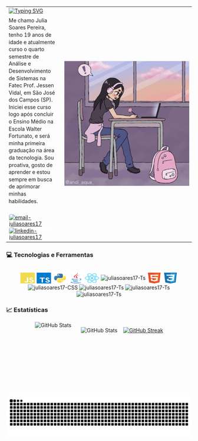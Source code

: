 <!-- Seção principal: GIF à direita, texto + badges à esquerda -->
<table align="center" style="width:100%; max-width:800px;">
  <tr>
    <!-- Coluna de texto + badges -->
    <td style="vertical-align: top; padding-right: 1rem; width:30%;">
      <!-- Typing SVG -->
      <a href="https://git.io/typing-svg"><img src="https://readme-typing-svg.herokuapp.com?font=Fira+Code&weight=600&size=28&pause=1000&color=FF6E96&repeat=false&width=500&height=60&lines=Ol%C3%A1%2C+sou+Julia+Pereira!%F0%9F%91%8B" alt="Typing SVG" /></a>
  <!-- Texto resumido -->
  <div style="margin-top: 0.5rem; line-height:1.4; font-size:14px;">
        Me chamo Julia Soares Pereira, tenho 19 anos de idade e atualmente curso o quarto semestre de Análise e Desenvolvimento de Sistemas na Fatec Prof. Jessen Vidal, em São José dos Campos (SP). Iniciei esse curso logo após concluir o Ensino Médio na Escola Walter Fortunato, e será minha primeira graduação na área da tecnologia. Sou proativa, gosto de aprender e estou sempre em busca de aprimorar minhas habilidades.
      </div>
      <br>

  <!-- Badges -->
  <div style="margin-top:0.5rem;">
        <a href="mailto:juliapereira1448@gmail.com" style="margin-right:0.4rem;" target="_blank">
          <img alt="email-juliasoares17" style="border-radius: 0.3rem; border: solid white 0.1rem;" src="https://img.shields.io/badge/✉️%20Email-282A36?style=for-the-badge&logo=microsoft-outlook&logoColor=F26B9C"/>
        </a>
        <a href="https://www.linkedin.com/in/julia-soares-pereira-9ab79830b" target="_blank">
          <img alt="linkedin-juliasoares17" style="border-radius: 0.3rem; border: solid white 0.1rem;" src="https://img.shields.io/badge/🔗%20LinkedIn-282A36?style=for-the-badge&logo=linkedin&logoColor=F26B9C"/>
        </a>
      </div>
    </td>

  <!-- Coluna do GIF -->
  <td style="vertical-align: middle; text-align: center; width:70%;">
      <img src="assets/gif_github.gif" alt="gif-juliasoares17" style="width:100%;"/>
    </td>
  </tr>
</table>


<!-- Linguagens e ferramentas -->
### 💻 Tecnologias e Ferramentas
<div style="display: inline-block; text-align: center; margin-top: 1rem;">
  <img align="center" alt="juliasoares17-Js" height="30" width="40" src="https://raw.githubusercontent.com/devicons/devicon/master/icons/javascript/javascript-plain.svg">
  <img align="center" alt="juliasoares17-Ts" height="30" width="40" src="https://raw.githubusercontent.com/devicons/devicon/master/icons/typescript/typescript-plain.svg">
  <img align="center" alt="juliasoares17-Python" height="30" width="40" src="https://raw.githubusercontent.com/devicons/devicon/master/icons/python/python-original.svg">
  <img align="center" alt="juliasoares17-Python" height="30" width="40" src="https://raw.githubusercontent.com/devicons/devicon/master/icons/java/java-original.svg">
  <img align="center" alt="juliasoares17-React" height="30" width="40" src="https://raw.githubusercontent.com/devicons/devicon/master/icons/react/react-original.svg">
  <img align="center" alt="juliasoares17-Ts" height="30" width="40" src="https://cdn.jsdelivr.net/gh/devicons/devicon@latest/icons/mysql/mysql-original.svg">
  <img align="center" alt="juliasoares17-HTML" height="30" width="40" src="https://raw.githubusercontent.com/devicons/devicon/master/icons/html5/html5-original.svg">
  <img align="center" alt="juliasoares17-CSS" height="30" width="40" src="https://raw.githubusercontent.com/devicons/devicon/master/icons/css3/css3-original.svg">
  <img align="center" alt="juliasoares17-CSS" height="30" width="40" src="https://cdn.jsdelivr.net/gh/devicons/devicon@latest/icons/tailwindcss/tailwindcss-original.svg">
  <img align="center" alt="juliasoares17-Ts" height="30" width="40" src="https://cdn.jsdelivr.net/gh/devicons/devicon@latest/icons/wordpress/wordpress-plain.svg">
  <img align="center" alt="juliasoares17-Ts" height="30" width="40" src="https://cdn.jsdelivr.net/gh/devicons/devicon@latest/icons/figma/figma-original.svg">
  <img align="center" alt="juliasoares17-Ts" height="30" width="40" src="https://cdn.jsdelivr.net/gh/devicons/devicon@latest/icons/vscode/vscode-original.svg">
  
</div>

<!-- Estatísticas -->
### 📈 Estatísticas
<div style="display: flex; flex-wrap: wrap; justify-content: center; gap: 1rem; margin-top: 1rem;">
  <img 
    alt="GitHub Stats" 
    height="200" 
    style="padding-right: 10px;" 
    src="https://github-readme-stats.vercel.app/api?username=juliasoares17&show_icons=truecount_private=true&rank_icon=github&theme=dracula&include_all_commits=true&locale=pt-br" 
  />

  <img  
    alt="GitHub Stats" 
    height="200" 
    src="https://github-readme-stats.vercel.app/api/top-langs/?username=juliasoares17&theme=dracula&layout=compact&custom_title=Tecnologias&langs_count=9" 
  />

  <a href="https://git.io/streak-stats"><img height="200" src="https://github-readme-streak-stats.herokuapp.com?user=juliasoares17&theme=dracula&locale=pt_BR&card_width=250&hide_current_streak=true&hide_longest_streak=true" alt="GitHub Streak" /></a>
</div>

<picture align="center">
  <source media="(prefers-color-scheme: dark)" srcset="https://raw.githubusercontent.com/juliasoares17/juliasoares17/output/github-contribution-grid-snake-dark.svg">
  <source media="(prefers-color-scheme: light)" srcset="https://raw.githubusercontent.com/juliasoares17/juliasoares17/output/github-contribution-grid-snake-dark.svg">
  <img align="center" alt="github contribution grid snake animation" src="https://raw.githubusercontent.com/juliasoares17/juliasoares17/output/github-contribution-grid-snake.svg">
</picture>




<!--
**juliasoares17/juliasoares17** is a ✨ _special_ ✨ repository because its `README.md` (this file) appears on your GitHub profile.

Here are some ideas to get you started:

- 🔭 I’m currently working on ...
- 🌱 I’m currently learning ...
- 👯 I’m looking to collaborate on ...
- 🤔 I’m looking for help with ...
- 💬 Ask me about ...
- 📫 How to reach me: ...
- 😄 Pronouns: ...
- ⚡ Fun fact: ...
-->
